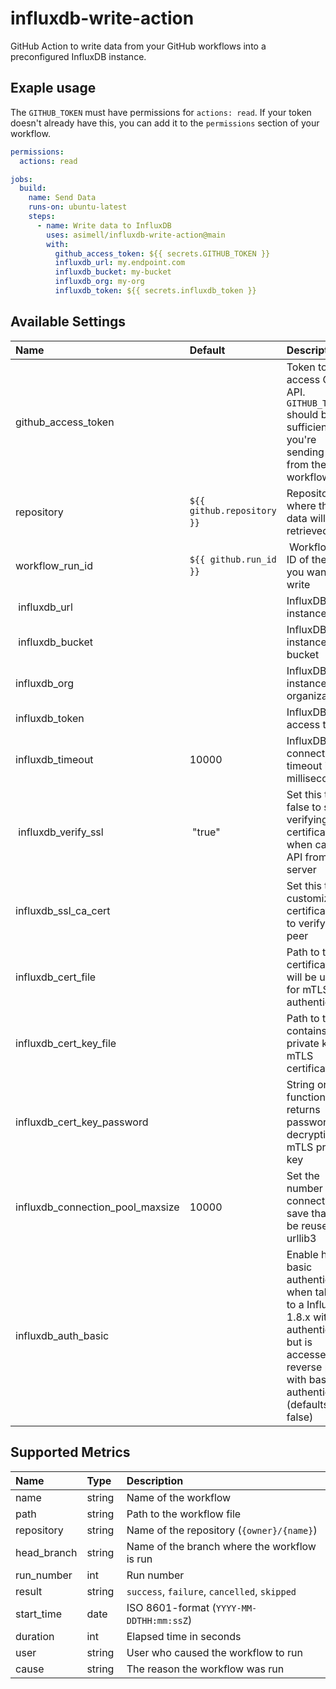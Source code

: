 # influxdb-write-action

GitHub Action to write data from your GitHub workflows into a preconfigured InfluxDB instance.

## Exaple usage

The `GITHUB_TOKEN` must have permissions for `actions: read`. If your token doesn't already have
this, you can add it to the `permissions` section of your workflow.

```yaml
permissions:
  actions: read

jobs:
  build:
    name: Send Data
    runs-on: ubuntu-latest
    steps:
      - name: Write data to InfluxDB
        uses: asimell/influxdb-write-action@main
        with:
          github_access_token: ${{ secrets.GITHUB_TOKEN }}
          influxdb_url: my.endpoint.com
          influxdb_bucket: my-bucket
          influxdb_org: my-org
          influxdb_token: ${{ secrets.influxdb_token }}
```

## Available Settings

| Name | Default | Description |
| :--- | :--- | :--- |
| github_access_token | | Token to access Github API. `GITHUB_TOKEN` should be sufficient if you're sending data from the same workflow. |
| repository | `${{ github.repository }}` | Repository where the data will be retrieved |
| workflow_run_id | `${{ github.run_id }}` | Workflow run ID of the data you want to write |
| influxdb_url | | InfluxDB instance URL |
| influxdb_bucket | | InfluxDB instance bucket |
| influxdb_org | | InfluxDB instance organization |
| influxdb_token | | InfluxDB access token |
| influxdb_timeout | 10000 | InfluxDB connection timeout in milliseconds |
| influxdb_verify_ssl | "true" | Set this to false to skip verifying SSL certificate when calling API from https server |
| influxdb_ssl_ca_cert | | Set this to customize the certificate file to verify the peer |
| influxdb_cert_file | | Path to the certificate that will be used for mTLS authentication |
| influxdb_cert_key_file | | Path to the file contains private key for mTLS certificate |
| influxdb_cert_key_password | | String or function which returns password for decrypting the mTLS private key |
| influxdb_connection_pool_maxsize | 10000 | Set the number of connections to save that can be reused by urllib3 |
| influxdb_auth_basic | | Enable http basic authentication when talking to a InfluxDB 1.8.x without authentication but is accessed via reverse proxy with basic authentication (defaults to false) |

## Supported Metrics

| Name | Type | Description |
| :--- | :--- | :--- |
| name | string | Name of the workflow |
| path | string | Path to the workflow file |
| repository | string | Name of the repository (`{owner}/{name}`) |
| head_branch | string | Name of the branch where the workflow is run |
| run_number | int| Run number |
| result | string | `success`, `failure`, `cancelled`, `skipped` |
| start_time | date | ISO 8601-format (`YYYY-MM-DDTHH:mm:ssZ`)  |
| duration | int | Elapsed time in seconds  |
| user | string | User who caused the workflow to run |
| cause | string | The reason the workflow was run |
